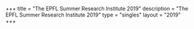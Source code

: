 +++
title = "The EPFL Summer Research Institute 2019"
description = "The EPFL Summer Research Institute 2019"
type = "singles"
layout = "2019"
+++
